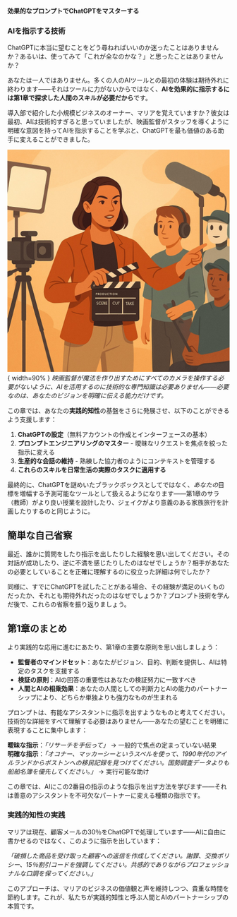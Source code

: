 
#### 効果的なプロンプトでChatGPTをマスターする

### AIを指示する技術

ChatGPTに本当に望むことをどう尋ねればいいのか迷ったことはありませんか？あるいは、使ってみて「これが全なのかな？」と思ったことはありませんか？

あなたは一人ではありません。多くの人のAIツールとの最初の体験は期待外れに終わります——それはツールに力がないからではなく、**AIを効果的に指示するには第1章で探求した人間のスキルが必要だから**です。

導入部で紹介した小規模ビジネスのオーナー、マリアを覚えていますか？彼女は最初、AIは技術的すぎると思っていましたが、映画監督がスタッフを導くように明確な意図を持ってAIを指示することを学ぶと、ChatGPTを最も価値のある助手に変えることができました。

![](./images/director-clapperboard.jpg){ width=90% }
*映画監督が魔法を作り出すためにすべてのカメラを操作する必要がないように、AIを活用するのに技術的な専門知識は必要ありません——必要なのは、あなたのビジョンを明確に伝える能力だけです。*  

この章では、あなたの**実践的知性**の基盤をさらに発展させ、以下のことができるよう支援します：  

1. **ChatGPTの設定**（無料アカウントの作成とインターフェースの基本）  
2. **プロンプトエンジニアリングのマスター** - 曖昧なリクエストを焦点を絞った指示に変える  
3. **生産的な会話の維持** - 熟練した協力者のようにコンテキストを管理する  
4. **これらのスキルを日常生活の実際のタスクに適用する**  

最終的に、ChatGPTを謎めいたブラックボックスとしてではなく、*あなたの*目標を増幅する予測可能なツールとして扱えるようになります——第1章のサラ（教師）がより良い授業を設計したり、ジェイクがより意義のある家族旅行を計画したりするのと同じように。

## 簡単な自己省察

最近、誰かに質問をしたり指示を出したりした経験を思い出してください。その対話が成功したり、逆に不満を感じたりしたのはなぜでしょうか？相手があなたの必要としていることを正確に理解するのに役立った詳細は何でしたか？

同様に、すでにChatGPTを試したことがある場合、その経験が満足のいくものだったか、それとも期待外れだったのはなぜでしょうか？プロンプト技術を学んだ後で、これらの省察を振り返りましょう。

## 第1章のまとめ

より実践的な応用に進むにあたり、第1章の主要な原則を思い出しましょう：

* **監督者のマインドセット**：あなたがビジョン、目的、判断を提供し、AIは特定のタスクを支援する
* **検証の原則**：AIの回答の重要性はあなたの検証努力に一致すべき
* **人間とAIの相乗効果**：あなたの人間としての判断力とAIの能力のパートナーシップにより、どちらか単独よりも強力なものが生まれる

プロンプトは、有能なアシスタントに指示を出すようなものと考えてください。技術的な詳細をすべて理解する必要はありません——あなたの望むことを明確に表現することに集中します：

**曖昧な指示**：*「リサーチを手伝って」* → 一般的で焦点の定まっていない結果  
**明確な指示**：*「オコナー、マッカーシーというスペルを使って、1990年代のアイルランドからボストンへの移民記録を見つけてください。国勢調査データよりも船舶名簿を優先してください。」* → 実行可能な助け

この章では、AIにこの2番目の指示のような指示を出す方法を学びます——それは善意のアシスタントを不可欠なパートナーに変える種類の指示です。

### 実践的知性の実践

マリアは現在、顧客メールの30％をChatGPTで処理しています——AIに自由に書かせるのではなく、このように指示を出しています： 

*「破損した商品を受け取った顧客への返信を作成してください。謝罪、交換ポリシー、15％割引コードを強調してください。共感的でありながらプロフェッショナルな口調を保ってください。」*

このアプローチは、マリアのビジネスの価値観と声を維持しつつ、貴重な時間を節約します。これが、私たちが実践的知性と呼ぶ人間とAIのパートナーシップの本質です。